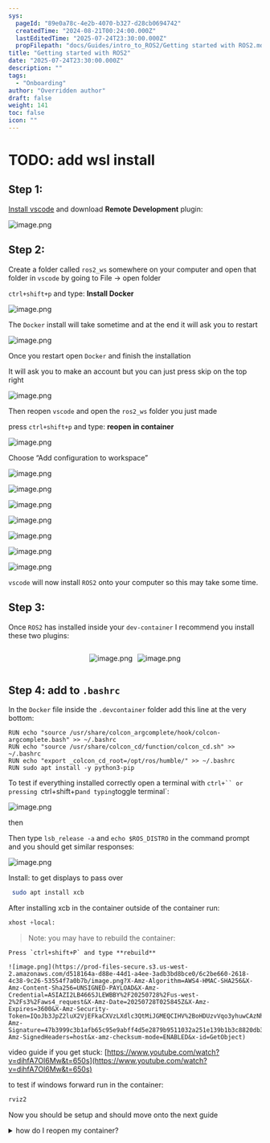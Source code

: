 ```yaml
---
sys:
  pageId: "89e0a78c-4e2b-4070-b327-d28cb0694742"
  createdTime: "2024-08-21T00:24:00.000Z"
  lastEditedTime: "2025-07-24T23:30:00.000Z"
  propFilepath: "docs/Guides/intro_to_ROS2/Getting started with ROS2.md"
title: "Getting started with ROS2"
date: "2025-07-24T23:30:00.000Z"
description: ""
tags:
  - "Onboarding"
author: "Overridden author"
draft: false
weight: 141
toc: false
icon: ""
---
```


# TODO: add wsl install

## Step 1:

[Install vscode](https://code.visualstudio.com/download) and download **Remote Development** plugin:

![image.png](https://prod-files-secure.s3.us-west-2.amazonaws.com/d518164a-d88e-44d1-a4ee-3adb3bd8bce0/efb52993-1881-4a40-b95e-6f020334f022/image.png?X-Amz-Algorithm=AWS4-HMAC-SHA256&X-Amz-Content-Sha256=UNSIGNED-PAYLOAD&X-Amz-Credential=ASIAZI2LB46626FF7WPC%2F20250728%2Fus-west-2%2Fs3%2Faws4_request&X-Amz-Date=20250728T025837Z&X-Amz-Expires=3600&X-Amz-Security-Token=IQoJb3JpZ2luX2VjEFkaCXVzLXdlc3QtMiJHMEUCIFWEy5z7PiF5H3EFkk7AoOIWmzHrnoWm6fJ7ExzxtJA4AiEAnSVMxBXTvnVkr%2FbeUlExqe8ZKpkWGI7t%2Bqasw8EoehsqiAQIgv%2F%2F%2F%2F%2F%2F%2F%2F%2F%2FARAAGgw2Mzc0MjMxODM4MDUiDAaT1kFw3rTE0FFmbSrcA4qHlKMOgtwaQOTYC1QFgBXFJcq8nz2yRtF3YPlzD%2FkOwlNENGSc%2BbyPpj%2Fayxnyo%2BaSDvHOvaSOgL3cvAJKSCgo%2BTZBrHF1Tgrw0refoqTbvs6ViTkVsmR42I1FWa4xarWdGZuoLHDkQjFRZUJ4njmyddIK31tcyAwa8YNrkLRtuP0%2B%2Fv4wnhi099O71aL8%2B%2Fq4PPz%2F94ZjFs%2B7NIQgqVyiaBjTyaTD18UiRBQKbGa0oAnYi439mti3%2F5BLZy27vH4xATsBHLObp9guSCZqmc7OAJaZGnisYmHsRQblLZJ46L%2FsBM%2FU01LHDOp2m45IlGWOE8cfK4HQbzv1Nk71HVTro4NUM4QpaxeDQoMkLnW3J%2Fk3yFW9uPymp%2Fmnflf1nm8KQqoRDpahftZKs6edAvDlZuVBn5Rp1aRsuRUiPDcnetrBi%2FSLkcU5PGu65hwuK2CS4651Kyst9%2BE2RGoTYLnh3SF2rNvFLnO5802VvuPqmZKPwXobAdu452UX086clKaNaEqRuwaikcfv8jjajLDEgmTU34spFHoj8TOZHhxKnGAIQoWnvDAAHOLFvCPySVMgpfoA3tZ9IbO6sjDQMpD1%2FSG7ug8gY8sf%2Fmyjpi87gjf9zEQY1IjP%2FAIzMPmSm8QGOqUB0xbkkhkfHLQ1k8wOJJlDIv5vutoqb%2BqppuGNuSBm5senVzEVM0qF0xYucM59%2FRL0IkiWOiLWjjhop9rcA9Q6HTHdJfujAwivy4TUTuoBUAK5ATTx%2BfGUVcXU24elmoR02kF6AQcv7U7Qx2MXnI7ilK2UgUUMCwSVZ%2F01W4t2ILj2RbmWtYoRPH0Olj6DQCroZJvjUoxoDZqSjoki%2FT8pOJ%2BFs7hO&X-Amz-Signature=50a9015aa0ceb928b6e304f17087b10a2e47933da5a0db3f023c43f2aef7cd72&X-Amz-SignedHeaders=host&x-amz-checksum-mode=ENABLED&x-id=GetObject)

## Step 2:

Create a folder called `ros2_ws` somewhere on your computer and open that folder in `vscode` by going to File → open folder 

`ctrl+shift+p` and type: **Install Docker**

![image.png](https://prod-files-secure.s3.us-west-2.amazonaws.com/d518164a-d88e-44d1-a4ee-3adb3bd8bce0/2269dc0e-1cd5-47ff-bceb-c04ad9b2eab0/image.png?X-Amz-Algorithm=AWS4-HMAC-SHA256&X-Amz-Content-Sha256=UNSIGNED-PAYLOAD&X-Amz-Credential=ASIAZI2LB46626FF7WPC%2F20250728%2Fus-west-2%2Fs3%2Faws4_request&X-Amz-Date=20250728T025837Z&X-Amz-Expires=3600&X-Amz-Security-Token=IQoJb3JpZ2luX2VjEFkaCXVzLXdlc3QtMiJHMEUCIFWEy5z7PiF5H3EFkk7AoOIWmzHrnoWm6fJ7ExzxtJA4AiEAnSVMxBXTvnVkr%2FbeUlExqe8ZKpkWGI7t%2Bqasw8EoehsqiAQIgv%2F%2F%2F%2F%2F%2F%2F%2F%2F%2FARAAGgw2Mzc0MjMxODM4MDUiDAaT1kFw3rTE0FFmbSrcA4qHlKMOgtwaQOTYC1QFgBXFJcq8nz2yRtF3YPlzD%2FkOwlNENGSc%2BbyPpj%2Fayxnyo%2BaSDvHOvaSOgL3cvAJKSCgo%2BTZBrHF1Tgrw0refoqTbvs6ViTkVsmR42I1FWa4xarWdGZuoLHDkQjFRZUJ4njmyddIK31tcyAwa8YNrkLRtuP0%2B%2Fv4wnhi099O71aL8%2B%2Fq4PPz%2F94ZjFs%2B7NIQgqVyiaBjTyaTD18UiRBQKbGa0oAnYi439mti3%2F5BLZy27vH4xATsBHLObp9guSCZqmc7OAJaZGnisYmHsRQblLZJ46L%2FsBM%2FU01LHDOp2m45IlGWOE8cfK4HQbzv1Nk71HVTro4NUM4QpaxeDQoMkLnW3J%2Fk3yFW9uPymp%2Fmnflf1nm8KQqoRDpahftZKs6edAvDlZuVBn5Rp1aRsuRUiPDcnetrBi%2FSLkcU5PGu65hwuK2CS4651Kyst9%2BE2RGoTYLnh3SF2rNvFLnO5802VvuPqmZKPwXobAdu452UX086clKaNaEqRuwaikcfv8jjajLDEgmTU34spFHoj8TOZHhxKnGAIQoWnvDAAHOLFvCPySVMgpfoA3tZ9IbO6sjDQMpD1%2FSG7ug8gY8sf%2Fmyjpi87gjf9zEQY1IjP%2FAIzMPmSm8QGOqUB0xbkkhkfHLQ1k8wOJJlDIv5vutoqb%2BqppuGNuSBm5senVzEVM0qF0xYucM59%2FRL0IkiWOiLWjjhop9rcA9Q6HTHdJfujAwivy4TUTuoBUAK5ATTx%2BfGUVcXU24elmoR02kF6AQcv7U7Qx2MXnI7ilK2UgUUMCwSVZ%2F01W4t2ILj2RbmWtYoRPH0Olj6DQCroZJvjUoxoDZqSjoki%2FT8pOJ%2BFs7hO&X-Amz-Signature=2f80c06b9bf3cca1b8f59ec5ece48feb323769c6b632bb978b977db18f433565&X-Amz-SignedHeaders=host&x-amz-checksum-mode=ENABLED&x-id=GetObject)

The `Docker` install will take sometime and at the end it will ask you to restart

![image.png](https://prod-files-secure.s3.us-west-2.amazonaws.com/d518164a-d88e-44d1-a4ee-3adb3bd8bce0/ed233f78-be33-4b1f-b89c-9c346c0e961e/image.png?X-Amz-Algorithm=AWS4-HMAC-SHA256&X-Amz-Content-Sha256=UNSIGNED-PAYLOAD&X-Amz-Credential=ASIAZI2LB46626FF7WPC%2F20250728%2Fus-west-2%2Fs3%2Faws4_request&X-Amz-Date=20250728T025837Z&X-Amz-Expires=3600&X-Amz-Security-Token=IQoJb3JpZ2luX2VjEFkaCXVzLXdlc3QtMiJHMEUCIFWEy5z7PiF5H3EFkk7AoOIWmzHrnoWm6fJ7ExzxtJA4AiEAnSVMxBXTvnVkr%2FbeUlExqe8ZKpkWGI7t%2Bqasw8EoehsqiAQIgv%2F%2F%2F%2F%2F%2F%2F%2F%2F%2FARAAGgw2Mzc0MjMxODM4MDUiDAaT1kFw3rTE0FFmbSrcA4qHlKMOgtwaQOTYC1QFgBXFJcq8nz2yRtF3YPlzD%2FkOwlNENGSc%2BbyPpj%2Fayxnyo%2BaSDvHOvaSOgL3cvAJKSCgo%2BTZBrHF1Tgrw0refoqTbvs6ViTkVsmR42I1FWa4xarWdGZuoLHDkQjFRZUJ4njmyddIK31tcyAwa8YNrkLRtuP0%2B%2Fv4wnhi099O71aL8%2B%2Fq4PPz%2F94ZjFs%2B7NIQgqVyiaBjTyaTD18UiRBQKbGa0oAnYi439mti3%2F5BLZy27vH4xATsBHLObp9guSCZqmc7OAJaZGnisYmHsRQblLZJ46L%2FsBM%2FU01LHDOp2m45IlGWOE8cfK4HQbzv1Nk71HVTro4NUM4QpaxeDQoMkLnW3J%2Fk3yFW9uPymp%2Fmnflf1nm8KQqoRDpahftZKs6edAvDlZuVBn5Rp1aRsuRUiPDcnetrBi%2FSLkcU5PGu65hwuK2CS4651Kyst9%2BE2RGoTYLnh3SF2rNvFLnO5802VvuPqmZKPwXobAdu452UX086clKaNaEqRuwaikcfv8jjajLDEgmTU34spFHoj8TOZHhxKnGAIQoWnvDAAHOLFvCPySVMgpfoA3tZ9IbO6sjDQMpD1%2FSG7ug8gY8sf%2Fmyjpi87gjf9zEQY1IjP%2FAIzMPmSm8QGOqUB0xbkkhkfHLQ1k8wOJJlDIv5vutoqb%2BqppuGNuSBm5senVzEVM0qF0xYucM59%2FRL0IkiWOiLWjjhop9rcA9Q6HTHdJfujAwivy4TUTuoBUAK5ATTx%2BfGUVcXU24elmoR02kF6AQcv7U7Qx2MXnI7ilK2UgUUMCwSVZ%2F01W4t2ILj2RbmWtYoRPH0Olj6DQCroZJvjUoxoDZqSjoki%2FT8pOJ%2BFs7hO&X-Amz-Signature=8a6a144577a4177f2747b175cf86dba703d448925d7b9e9414e5105fa9f8088a&X-Amz-SignedHeaders=host&x-amz-checksum-mode=ENABLED&x-id=GetObject)

Once you restart open `Docker` and finish the installation

It will ask you to make an account but you can just press skip on the top right

![image.png](https://prod-files-secure.s3.us-west-2.amazonaws.com/d518164a-d88e-44d1-a4ee-3adb3bd8bce0/21010ad9-1659-4fd9-9f59-9932a09b2a3d/image.png?X-Amz-Algorithm=AWS4-HMAC-SHA256&X-Amz-Content-Sha256=UNSIGNED-PAYLOAD&X-Amz-Credential=ASIAZI2LB46626FF7WPC%2F20250728%2Fus-west-2%2Fs3%2Faws4_request&X-Amz-Date=20250728T025837Z&X-Amz-Expires=3600&X-Amz-Security-Token=IQoJb3JpZ2luX2VjEFkaCXVzLXdlc3QtMiJHMEUCIFWEy5z7PiF5H3EFkk7AoOIWmzHrnoWm6fJ7ExzxtJA4AiEAnSVMxBXTvnVkr%2FbeUlExqe8ZKpkWGI7t%2Bqasw8EoehsqiAQIgv%2F%2F%2F%2F%2F%2F%2F%2F%2F%2FARAAGgw2Mzc0MjMxODM4MDUiDAaT1kFw3rTE0FFmbSrcA4qHlKMOgtwaQOTYC1QFgBXFJcq8nz2yRtF3YPlzD%2FkOwlNENGSc%2BbyPpj%2Fayxnyo%2BaSDvHOvaSOgL3cvAJKSCgo%2BTZBrHF1Tgrw0refoqTbvs6ViTkVsmR42I1FWa4xarWdGZuoLHDkQjFRZUJ4njmyddIK31tcyAwa8YNrkLRtuP0%2B%2Fv4wnhi099O71aL8%2B%2Fq4PPz%2F94ZjFs%2B7NIQgqVyiaBjTyaTD18UiRBQKbGa0oAnYi439mti3%2F5BLZy27vH4xATsBHLObp9guSCZqmc7OAJaZGnisYmHsRQblLZJ46L%2FsBM%2FU01LHDOp2m45IlGWOE8cfK4HQbzv1Nk71HVTro4NUM4QpaxeDQoMkLnW3J%2Fk3yFW9uPymp%2Fmnflf1nm8KQqoRDpahftZKs6edAvDlZuVBn5Rp1aRsuRUiPDcnetrBi%2FSLkcU5PGu65hwuK2CS4651Kyst9%2BE2RGoTYLnh3SF2rNvFLnO5802VvuPqmZKPwXobAdu452UX086clKaNaEqRuwaikcfv8jjajLDEgmTU34spFHoj8TOZHhxKnGAIQoWnvDAAHOLFvCPySVMgpfoA3tZ9IbO6sjDQMpD1%2FSG7ug8gY8sf%2Fmyjpi87gjf9zEQY1IjP%2FAIzMPmSm8QGOqUB0xbkkhkfHLQ1k8wOJJlDIv5vutoqb%2BqppuGNuSBm5senVzEVM0qF0xYucM59%2FRL0IkiWOiLWjjhop9rcA9Q6HTHdJfujAwivy4TUTuoBUAK5ATTx%2BfGUVcXU24elmoR02kF6AQcv7U7Qx2MXnI7ilK2UgUUMCwSVZ%2F01W4t2ILj2RbmWtYoRPH0Olj6DQCroZJvjUoxoDZqSjoki%2FT8pOJ%2BFs7hO&X-Amz-Signature=9251cb92e8b8dfa910583bb3f52de883b6de797722c179d1d8a9845029371a28&X-Amz-SignedHeaders=host&x-amz-checksum-mode=ENABLED&x-id=GetObject)

Then reopen `vscode` and open the `ros2_ws` folder you just made

press `ctrl+shift+p` and type: **reopen in container**

![image.png](https://prod-files-secure.s3.us-west-2.amazonaws.com/d518164a-d88e-44d1-a4ee-3adb3bd8bce0/4e93b8c2-41ad-488c-8095-c74205196118/image.png?X-Amz-Algorithm=AWS4-HMAC-SHA256&X-Amz-Content-Sha256=UNSIGNED-PAYLOAD&X-Amz-Credential=ASIAZI2LB46626FF7WPC%2F20250728%2Fus-west-2%2Fs3%2Faws4_request&X-Amz-Date=20250728T025837Z&X-Amz-Expires=3600&X-Amz-Security-Token=IQoJb3JpZ2luX2VjEFkaCXVzLXdlc3QtMiJHMEUCIFWEy5z7PiF5H3EFkk7AoOIWmzHrnoWm6fJ7ExzxtJA4AiEAnSVMxBXTvnVkr%2FbeUlExqe8ZKpkWGI7t%2Bqasw8EoehsqiAQIgv%2F%2F%2F%2F%2F%2F%2F%2F%2F%2FARAAGgw2Mzc0MjMxODM4MDUiDAaT1kFw3rTE0FFmbSrcA4qHlKMOgtwaQOTYC1QFgBXFJcq8nz2yRtF3YPlzD%2FkOwlNENGSc%2BbyPpj%2Fayxnyo%2BaSDvHOvaSOgL3cvAJKSCgo%2BTZBrHF1Tgrw0refoqTbvs6ViTkVsmR42I1FWa4xarWdGZuoLHDkQjFRZUJ4njmyddIK31tcyAwa8YNrkLRtuP0%2B%2Fv4wnhi099O71aL8%2B%2Fq4PPz%2F94ZjFs%2B7NIQgqVyiaBjTyaTD18UiRBQKbGa0oAnYi439mti3%2F5BLZy27vH4xATsBHLObp9guSCZqmc7OAJaZGnisYmHsRQblLZJ46L%2FsBM%2FU01LHDOp2m45IlGWOE8cfK4HQbzv1Nk71HVTro4NUM4QpaxeDQoMkLnW3J%2Fk3yFW9uPymp%2Fmnflf1nm8KQqoRDpahftZKs6edAvDlZuVBn5Rp1aRsuRUiPDcnetrBi%2FSLkcU5PGu65hwuK2CS4651Kyst9%2BE2RGoTYLnh3SF2rNvFLnO5802VvuPqmZKPwXobAdu452UX086clKaNaEqRuwaikcfv8jjajLDEgmTU34spFHoj8TOZHhxKnGAIQoWnvDAAHOLFvCPySVMgpfoA3tZ9IbO6sjDQMpD1%2FSG7ug8gY8sf%2Fmyjpi87gjf9zEQY1IjP%2FAIzMPmSm8QGOqUB0xbkkhkfHLQ1k8wOJJlDIv5vutoqb%2BqppuGNuSBm5senVzEVM0qF0xYucM59%2FRL0IkiWOiLWjjhop9rcA9Q6HTHdJfujAwivy4TUTuoBUAK5ATTx%2BfGUVcXU24elmoR02kF6AQcv7U7Qx2MXnI7ilK2UgUUMCwSVZ%2F01W4t2ILj2RbmWtYoRPH0Olj6DQCroZJvjUoxoDZqSjoki%2FT8pOJ%2BFs7hO&X-Amz-Signature=722d0650f32649bd8027916aa8e5736f001caa6830edaf01c9750854a42a5d15&X-Amz-SignedHeaders=host&x-amz-checksum-mode=ENABLED&x-id=GetObject)

Choose “Add configuration to workspace”

![image.png](https://prod-files-secure.s3.us-west-2.amazonaws.com/d518164a-d88e-44d1-a4ee-3adb3bd8bce0/9560b282-5060-4989-ba37-97e7b2c22476/image.png?X-Amz-Algorithm=AWS4-HMAC-SHA256&X-Amz-Content-Sha256=UNSIGNED-PAYLOAD&X-Amz-Credential=ASIAZI2LB46626FF7WPC%2F20250728%2Fus-west-2%2Fs3%2Faws4_request&X-Amz-Date=20250728T025837Z&X-Amz-Expires=3600&X-Amz-Security-Token=IQoJb3JpZ2luX2VjEFkaCXVzLXdlc3QtMiJHMEUCIFWEy5z7PiF5H3EFkk7AoOIWmzHrnoWm6fJ7ExzxtJA4AiEAnSVMxBXTvnVkr%2FbeUlExqe8ZKpkWGI7t%2Bqasw8EoehsqiAQIgv%2F%2F%2F%2F%2F%2F%2F%2F%2F%2FARAAGgw2Mzc0MjMxODM4MDUiDAaT1kFw3rTE0FFmbSrcA4qHlKMOgtwaQOTYC1QFgBXFJcq8nz2yRtF3YPlzD%2FkOwlNENGSc%2BbyPpj%2Fayxnyo%2BaSDvHOvaSOgL3cvAJKSCgo%2BTZBrHF1Tgrw0refoqTbvs6ViTkVsmR42I1FWa4xarWdGZuoLHDkQjFRZUJ4njmyddIK31tcyAwa8YNrkLRtuP0%2B%2Fv4wnhi099O71aL8%2B%2Fq4PPz%2F94ZjFs%2B7NIQgqVyiaBjTyaTD18UiRBQKbGa0oAnYi439mti3%2F5BLZy27vH4xATsBHLObp9guSCZqmc7OAJaZGnisYmHsRQblLZJ46L%2FsBM%2FU01LHDOp2m45IlGWOE8cfK4HQbzv1Nk71HVTro4NUM4QpaxeDQoMkLnW3J%2Fk3yFW9uPymp%2Fmnflf1nm8KQqoRDpahftZKs6edAvDlZuVBn5Rp1aRsuRUiPDcnetrBi%2FSLkcU5PGu65hwuK2CS4651Kyst9%2BE2RGoTYLnh3SF2rNvFLnO5802VvuPqmZKPwXobAdu452UX086clKaNaEqRuwaikcfv8jjajLDEgmTU34spFHoj8TOZHhxKnGAIQoWnvDAAHOLFvCPySVMgpfoA3tZ9IbO6sjDQMpD1%2FSG7ug8gY8sf%2Fmyjpi87gjf9zEQY1IjP%2FAIzMPmSm8QGOqUB0xbkkhkfHLQ1k8wOJJlDIv5vutoqb%2BqppuGNuSBm5senVzEVM0qF0xYucM59%2FRL0IkiWOiLWjjhop9rcA9Q6HTHdJfujAwivy4TUTuoBUAK5ATTx%2BfGUVcXU24elmoR02kF6AQcv7U7Qx2MXnI7ilK2UgUUMCwSVZ%2F01W4t2ILj2RbmWtYoRPH0Olj6DQCroZJvjUoxoDZqSjoki%2FT8pOJ%2BFs7hO&X-Amz-Signature=7da1413b6a15e05a1465fcac3969afc7710919bb57c043e0ce770c2864f12102&X-Amz-SignedHeaders=host&x-amz-checksum-mode=ENABLED&x-id=GetObject)

![image.png](https://prod-files-secure.s3.us-west-2.amazonaws.com/d518164a-d88e-44d1-a4ee-3adb3bd8bce0/2ee63f81-886b-48e8-a553-dc6e5eac99e4/image.png?X-Amz-Algorithm=AWS4-HMAC-SHA256&X-Amz-Content-Sha256=UNSIGNED-PAYLOAD&X-Amz-Credential=ASIAZI2LB46626FF7WPC%2F20250728%2Fus-west-2%2Fs3%2Faws4_request&X-Amz-Date=20250728T025837Z&X-Amz-Expires=3600&X-Amz-Security-Token=IQoJb3JpZ2luX2VjEFkaCXVzLXdlc3QtMiJHMEUCIFWEy5z7PiF5H3EFkk7AoOIWmzHrnoWm6fJ7ExzxtJA4AiEAnSVMxBXTvnVkr%2FbeUlExqe8ZKpkWGI7t%2Bqasw8EoehsqiAQIgv%2F%2F%2F%2F%2F%2F%2F%2F%2F%2FARAAGgw2Mzc0MjMxODM4MDUiDAaT1kFw3rTE0FFmbSrcA4qHlKMOgtwaQOTYC1QFgBXFJcq8nz2yRtF3YPlzD%2FkOwlNENGSc%2BbyPpj%2Fayxnyo%2BaSDvHOvaSOgL3cvAJKSCgo%2BTZBrHF1Tgrw0refoqTbvs6ViTkVsmR42I1FWa4xarWdGZuoLHDkQjFRZUJ4njmyddIK31tcyAwa8YNrkLRtuP0%2B%2Fv4wnhi099O71aL8%2B%2Fq4PPz%2F94ZjFs%2B7NIQgqVyiaBjTyaTD18UiRBQKbGa0oAnYi439mti3%2F5BLZy27vH4xATsBHLObp9guSCZqmc7OAJaZGnisYmHsRQblLZJ46L%2FsBM%2FU01LHDOp2m45IlGWOE8cfK4HQbzv1Nk71HVTro4NUM4QpaxeDQoMkLnW3J%2Fk3yFW9uPymp%2Fmnflf1nm8KQqoRDpahftZKs6edAvDlZuVBn5Rp1aRsuRUiPDcnetrBi%2FSLkcU5PGu65hwuK2CS4651Kyst9%2BE2RGoTYLnh3SF2rNvFLnO5802VvuPqmZKPwXobAdu452UX086clKaNaEqRuwaikcfv8jjajLDEgmTU34spFHoj8TOZHhxKnGAIQoWnvDAAHOLFvCPySVMgpfoA3tZ9IbO6sjDQMpD1%2FSG7ug8gY8sf%2Fmyjpi87gjf9zEQY1IjP%2FAIzMPmSm8QGOqUB0xbkkhkfHLQ1k8wOJJlDIv5vutoqb%2BqppuGNuSBm5senVzEVM0qF0xYucM59%2FRL0IkiWOiLWjjhop9rcA9Q6HTHdJfujAwivy4TUTuoBUAK5ATTx%2BfGUVcXU24elmoR02kF6AQcv7U7Qx2MXnI7ilK2UgUUMCwSVZ%2F01W4t2ILj2RbmWtYoRPH0Olj6DQCroZJvjUoxoDZqSjoki%2FT8pOJ%2BFs7hO&X-Amz-Signature=f011a3335220afd235e8f4481f99e43ee50edb80b9c621dfffed76acf5beac8b&X-Amz-SignedHeaders=host&x-amz-checksum-mode=ENABLED&x-id=GetObject)

![image.png](https://prod-files-secure.s3.us-west-2.amazonaws.com/d518164a-d88e-44d1-a4ee-3adb3bd8bce0/e0fd626c-c8b6-4b2c-95d1-fa4c26514504/image.png?X-Amz-Algorithm=AWS4-HMAC-SHA256&X-Amz-Content-Sha256=UNSIGNED-PAYLOAD&X-Amz-Credential=ASIAZI2LB46626FF7WPC%2F20250728%2Fus-west-2%2Fs3%2Faws4_request&X-Amz-Date=20250728T025837Z&X-Amz-Expires=3600&X-Amz-Security-Token=IQoJb3JpZ2luX2VjEFkaCXVzLXdlc3QtMiJHMEUCIFWEy5z7PiF5H3EFkk7AoOIWmzHrnoWm6fJ7ExzxtJA4AiEAnSVMxBXTvnVkr%2FbeUlExqe8ZKpkWGI7t%2Bqasw8EoehsqiAQIgv%2F%2F%2F%2F%2F%2F%2F%2F%2F%2FARAAGgw2Mzc0MjMxODM4MDUiDAaT1kFw3rTE0FFmbSrcA4qHlKMOgtwaQOTYC1QFgBXFJcq8nz2yRtF3YPlzD%2FkOwlNENGSc%2BbyPpj%2Fayxnyo%2BaSDvHOvaSOgL3cvAJKSCgo%2BTZBrHF1Tgrw0refoqTbvs6ViTkVsmR42I1FWa4xarWdGZuoLHDkQjFRZUJ4njmyddIK31tcyAwa8YNrkLRtuP0%2B%2Fv4wnhi099O71aL8%2B%2Fq4PPz%2F94ZjFs%2B7NIQgqVyiaBjTyaTD18UiRBQKbGa0oAnYi439mti3%2F5BLZy27vH4xATsBHLObp9guSCZqmc7OAJaZGnisYmHsRQblLZJ46L%2FsBM%2FU01LHDOp2m45IlGWOE8cfK4HQbzv1Nk71HVTro4NUM4QpaxeDQoMkLnW3J%2Fk3yFW9uPymp%2Fmnflf1nm8KQqoRDpahftZKs6edAvDlZuVBn5Rp1aRsuRUiPDcnetrBi%2FSLkcU5PGu65hwuK2CS4651Kyst9%2BE2RGoTYLnh3SF2rNvFLnO5802VvuPqmZKPwXobAdu452UX086clKaNaEqRuwaikcfv8jjajLDEgmTU34spFHoj8TOZHhxKnGAIQoWnvDAAHOLFvCPySVMgpfoA3tZ9IbO6sjDQMpD1%2FSG7ug8gY8sf%2Fmyjpi87gjf9zEQY1IjP%2FAIzMPmSm8QGOqUB0xbkkhkfHLQ1k8wOJJlDIv5vutoqb%2BqppuGNuSBm5senVzEVM0qF0xYucM59%2FRL0IkiWOiLWjjhop9rcA9Q6HTHdJfujAwivy4TUTuoBUAK5ATTx%2BfGUVcXU24elmoR02kF6AQcv7U7Qx2MXnI7ilK2UgUUMCwSVZ%2F01W4t2ILj2RbmWtYoRPH0Olj6DQCroZJvjUoxoDZqSjoki%2FT8pOJ%2BFs7hO&X-Amz-Signature=380d9f1b6e4ac9ac9ecb1ec820e40d32b91fca2ba40bdfb967ccc70f45f37d53&X-Amz-SignedHeaders=host&x-amz-checksum-mode=ENABLED&x-id=GetObject)

![image.png](https://prod-files-secure.s3.us-west-2.amazonaws.com/d518164a-d88e-44d1-a4ee-3adb3bd8bce0/a2e13f50-d2ab-4719-a4c2-7ced634bfc9d/image.png?X-Amz-Algorithm=AWS4-HMAC-SHA256&X-Amz-Content-Sha256=UNSIGNED-PAYLOAD&X-Amz-Credential=ASIAZI2LB46626FF7WPC%2F20250728%2Fus-west-2%2Fs3%2Faws4_request&X-Amz-Date=20250728T025837Z&X-Amz-Expires=3600&X-Amz-Security-Token=IQoJb3JpZ2luX2VjEFkaCXVzLXdlc3QtMiJHMEUCIFWEy5z7PiF5H3EFkk7AoOIWmzHrnoWm6fJ7ExzxtJA4AiEAnSVMxBXTvnVkr%2FbeUlExqe8ZKpkWGI7t%2Bqasw8EoehsqiAQIgv%2F%2F%2F%2F%2F%2F%2F%2F%2F%2FARAAGgw2Mzc0MjMxODM4MDUiDAaT1kFw3rTE0FFmbSrcA4qHlKMOgtwaQOTYC1QFgBXFJcq8nz2yRtF3YPlzD%2FkOwlNENGSc%2BbyPpj%2Fayxnyo%2BaSDvHOvaSOgL3cvAJKSCgo%2BTZBrHF1Tgrw0refoqTbvs6ViTkVsmR42I1FWa4xarWdGZuoLHDkQjFRZUJ4njmyddIK31tcyAwa8YNrkLRtuP0%2B%2Fv4wnhi099O71aL8%2B%2Fq4PPz%2F94ZjFs%2B7NIQgqVyiaBjTyaTD18UiRBQKbGa0oAnYi439mti3%2F5BLZy27vH4xATsBHLObp9guSCZqmc7OAJaZGnisYmHsRQblLZJ46L%2FsBM%2FU01LHDOp2m45IlGWOE8cfK4HQbzv1Nk71HVTro4NUM4QpaxeDQoMkLnW3J%2Fk3yFW9uPymp%2Fmnflf1nm8KQqoRDpahftZKs6edAvDlZuVBn5Rp1aRsuRUiPDcnetrBi%2FSLkcU5PGu65hwuK2CS4651Kyst9%2BE2RGoTYLnh3SF2rNvFLnO5802VvuPqmZKPwXobAdu452UX086clKaNaEqRuwaikcfv8jjajLDEgmTU34spFHoj8TOZHhxKnGAIQoWnvDAAHOLFvCPySVMgpfoA3tZ9IbO6sjDQMpD1%2FSG7ug8gY8sf%2Fmyjpi87gjf9zEQY1IjP%2FAIzMPmSm8QGOqUB0xbkkhkfHLQ1k8wOJJlDIv5vutoqb%2BqppuGNuSBm5senVzEVM0qF0xYucM59%2FRL0IkiWOiLWjjhop9rcA9Q6HTHdJfujAwivy4TUTuoBUAK5ATTx%2BfGUVcXU24elmoR02kF6AQcv7U7Qx2MXnI7ilK2UgUUMCwSVZ%2F01W4t2ILj2RbmWtYoRPH0Olj6DQCroZJvjUoxoDZqSjoki%2FT8pOJ%2BFs7hO&X-Amz-Signature=7a196a1b12b0c39d4a3720b9450925b2fedefae0006405d04cbcc490b2ed1e27&X-Amz-SignedHeaders=host&x-amz-checksum-mode=ENABLED&x-id=GetObject)

![image.png](https://prod-files-secure.s3.us-west-2.amazonaws.com/d518164a-d88e-44d1-a4ee-3adb3bd8bce0/6cc478ad-aaba-4bf7-9fcc-403277ab896c/image.png?X-Amz-Algorithm=AWS4-HMAC-SHA256&X-Amz-Content-Sha256=UNSIGNED-PAYLOAD&X-Amz-Credential=ASIAZI2LB46626FF7WPC%2F20250728%2Fus-west-2%2Fs3%2Faws4_request&X-Amz-Date=20250728T025837Z&X-Amz-Expires=3600&X-Amz-Security-Token=IQoJb3JpZ2luX2VjEFkaCXVzLXdlc3QtMiJHMEUCIFWEy5z7PiF5H3EFkk7AoOIWmzHrnoWm6fJ7ExzxtJA4AiEAnSVMxBXTvnVkr%2FbeUlExqe8ZKpkWGI7t%2Bqasw8EoehsqiAQIgv%2F%2F%2F%2F%2F%2F%2F%2F%2F%2FARAAGgw2Mzc0MjMxODM4MDUiDAaT1kFw3rTE0FFmbSrcA4qHlKMOgtwaQOTYC1QFgBXFJcq8nz2yRtF3YPlzD%2FkOwlNENGSc%2BbyPpj%2Fayxnyo%2BaSDvHOvaSOgL3cvAJKSCgo%2BTZBrHF1Tgrw0refoqTbvs6ViTkVsmR42I1FWa4xarWdGZuoLHDkQjFRZUJ4njmyddIK31tcyAwa8YNrkLRtuP0%2B%2Fv4wnhi099O71aL8%2B%2Fq4PPz%2F94ZjFs%2B7NIQgqVyiaBjTyaTD18UiRBQKbGa0oAnYi439mti3%2F5BLZy27vH4xATsBHLObp9guSCZqmc7OAJaZGnisYmHsRQblLZJ46L%2FsBM%2FU01LHDOp2m45IlGWOE8cfK4HQbzv1Nk71HVTro4NUM4QpaxeDQoMkLnW3J%2Fk3yFW9uPymp%2Fmnflf1nm8KQqoRDpahftZKs6edAvDlZuVBn5Rp1aRsuRUiPDcnetrBi%2FSLkcU5PGu65hwuK2CS4651Kyst9%2BE2RGoTYLnh3SF2rNvFLnO5802VvuPqmZKPwXobAdu452UX086clKaNaEqRuwaikcfv8jjajLDEgmTU34spFHoj8TOZHhxKnGAIQoWnvDAAHOLFvCPySVMgpfoA3tZ9IbO6sjDQMpD1%2FSG7ug8gY8sf%2Fmyjpi87gjf9zEQY1IjP%2FAIzMPmSm8QGOqUB0xbkkhkfHLQ1k8wOJJlDIv5vutoqb%2BqppuGNuSBm5senVzEVM0qF0xYucM59%2FRL0IkiWOiLWjjhop9rcA9Q6HTHdJfujAwivy4TUTuoBUAK5ATTx%2BfGUVcXU24elmoR02kF6AQcv7U7Qx2MXnI7ilK2UgUUMCwSVZ%2F01W4t2ILj2RbmWtYoRPH0Olj6DQCroZJvjUoxoDZqSjoki%2FT8pOJ%2BFs7hO&X-Amz-Signature=20c546d30f35a23266a459030c22040482a5c9f38974038df30d73c8c2eeaa91&X-Amz-SignedHeaders=host&x-amz-checksum-mode=ENABLED&x-id=GetObject)

![image.png](https://prod-files-secure.s3.us-west-2.amazonaws.com/d518164a-d88e-44d1-a4ee-3adb3bd8bce0/53255b28-f75e-430f-b9e3-c0ac8577e42b/image.png?X-Amz-Algorithm=AWS4-HMAC-SHA256&X-Amz-Content-Sha256=UNSIGNED-PAYLOAD&X-Amz-Credential=ASIAZI2LB46626FF7WPC%2F20250728%2Fus-west-2%2Fs3%2Faws4_request&X-Amz-Date=20250728T025837Z&X-Amz-Expires=3600&X-Amz-Security-Token=IQoJb3JpZ2luX2VjEFkaCXVzLXdlc3QtMiJHMEUCIFWEy5z7PiF5H3EFkk7AoOIWmzHrnoWm6fJ7ExzxtJA4AiEAnSVMxBXTvnVkr%2FbeUlExqe8ZKpkWGI7t%2Bqasw8EoehsqiAQIgv%2F%2F%2F%2F%2F%2F%2F%2F%2F%2FARAAGgw2Mzc0MjMxODM4MDUiDAaT1kFw3rTE0FFmbSrcA4qHlKMOgtwaQOTYC1QFgBXFJcq8nz2yRtF3YPlzD%2FkOwlNENGSc%2BbyPpj%2Fayxnyo%2BaSDvHOvaSOgL3cvAJKSCgo%2BTZBrHF1Tgrw0refoqTbvs6ViTkVsmR42I1FWa4xarWdGZuoLHDkQjFRZUJ4njmyddIK31tcyAwa8YNrkLRtuP0%2B%2Fv4wnhi099O71aL8%2B%2Fq4PPz%2F94ZjFs%2B7NIQgqVyiaBjTyaTD18UiRBQKbGa0oAnYi439mti3%2F5BLZy27vH4xATsBHLObp9guSCZqmc7OAJaZGnisYmHsRQblLZJ46L%2FsBM%2FU01LHDOp2m45IlGWOE8cfK4HQbzv1Nk71HVTro4NUM4QpaxeDQoMkLnW3J%2Fk3yFW9uPymp%2Fmnflf1nm8KQqoRDpahftZKs6edAvDlZuVBn5Rp1aRsuRUiPDcnetrBi%2FSLkcU5PGu65hwuK2CS4651Kyst9%2BE2RGoTYLnh3SF2rNvFLnO5802VvuPqmZKPwXobAdu452UX086clKaNaEqRuwaikcfv8jjajLDEgmTU34spFHoj8TOZHhxKnGAIQoWnvDAAHOLFvCPySVMgpfoA3tZ9IbO6sjDQMpD1%2FSG7ug8gY8sf%2Fmyjpi87gjf9zEQY1IjP%2FAIzMPmSm8QGOqUB0xbkkhkfHLQ1k8wOJJlDIv5vutoqb%2BqppuGNuSBm5senVzEVM0qF0xYucM59%2FRL0IkiWOiLWjjhop9rcA9Q6HTHdJfujAwivy4TUTuoBUAK5ATTx%2BfGUVcXU24elmoR02kF6AQcv7U7Qx2MXnI7ilK2UgUUMCwSVZ%2F01W4t2ILj2RbmWtYoRPH0Olj6DQCroZJvjUoxoDZqSjoki%2FT8pOJ%2BFs7hO&X-Amz-Signature=8af55f0d704d5e713452c68c5ed64619e4e922490f96b8a2c7df281986ff650b&X-Amz-SignedHeaders=host&x-amz-checksum-mode=ENABLED&x-id=GetObject)

![image.png](https://prod-files-secure.s3.us-west-2.amazonaws.com/d518164a-d88e-44d1-a4ee-3adb3bd8bce0/7c562767-5af9-4ffb-97d1-327bcdf4ee00/image.png?X-Amz-Algorithm=AWS4-HMAC-SHA256&X-Amz-Content-Sha256=UNSIGNED-PAYLOAD&X-Amz-Credential=ASIAZI2LB46626FF7WPC%2F20250728%2Fus-west-2%2Fs3%2Faws4_request&X-Amz-Date=20250728T025837Z&X-Amz-Expires=3600&X-Amz-Security-Token=IQoJb3JpZ2luX2VjEFkaCXVzLXdlc3QtMiJHMEUCIFWEy5z7PiF5H3EFkk7AoOIWmzHrnoWm6fJ7ExzxtJA4AiEAnSVMxBXTvnVkr%2FbeUlExqe8ZKpkWGI7t%2Bqasw8EoehsqiAQIgv%2F%2F%2F%2F%2F%2F%2F%2F%2F%2FARAAGgw2Mzc0MjMxODM4MDUiDAaT1kFw3rTE0FFmbSrcA4qHlKMOgtwaQOTYC1QFgBXFJcq8nz2yRtF3YPlzD%2FkOwlNENGSc%2BbyPpj%2Fayxnyo%2BaSDvHOvaSOgL3cvAJKSCgo%2BTZBrHF1Tgrw0refoqTbvs6ViTkVsmR42I1FWa4xarWdGZuoLHDkQjFRZUJ4njmyddIK31tcyAwa8YNrkLRtuP0%2B%2Fv4wnhi099O71aL8%2B%2Fq4PPz%2F94ZjFs%2B7NIQgqVyiaBjTyaTD18UiRBQKbGa0oAnYi439mti3%2F5BLZy27vH4xATsBHLObp9guSCZqmc7OAJaZGnisYmHsRQblLZJ46L%2FsBM%2FU01LHDOp2m45IlGWOE8cfK4HQbzv1Nk71HVTro4NUM4QpaxeDQoMkLnW3J%2Fk3yFW9uPymp%2Fmnflf1nm8KQqoRDpahftZKs6edAvDlZuVBn5Rp1aRsuRUiPDcnetrBi%2FSLkcU5PGu65hwuK2CS4651Kyst9%2BE2RGoTYLnh3SF2rNvFLnO5802VvuPqmZKPwXobAdu452UX086clKaNaEqRuwaikcfv8jjajLDEgmTU34spFHoj8TOZHhxKnGAIQoWnvDAAHOLFvCPySVMgpfoA3tZ9IbO6sjDQMpD1%2FSG7ug8gY8sf%2Fmyjpi87gjf9zEQY1IjP%2FAIzMPmSm8QGOqUB0xbkkhkfHLQ1k8wOJJlDIv5vutoqb%2BqppuGNuSBm5senVzEVM0qF0xYucM59%2FRL0IkiWOiLWjjhop9rcA9Q6HTHdJfujAwivy4TUTuoBUAK5ATTx%2BfGUVcXU24elmoR02kF6AQcv7U7Qx2MXnI7ilK2UgUUMCwSVZ%2F01W4t2ILj2RbmWtYoRPH0Olj6DQCroZJvjUoxoDZqSjoki%2FT8pOJ%2BFs7hO&X-Amz-Signature=1c27a00f03fcf4f5f78629f16fe67bc44bbe709cf6eaa5c4ba870df99292d162&X-Amz-SignedHeaders=host&x-amz-checksum-mode=ENABLED&x-id=GetObject)

`vscode` will now install `ROS2` onto your computer so this may take some time.

## Step 3:

Once `ROS2` has installed inside your `dev-container` I recommend you install these two plugins:

<div style="display: flex;flex-direction: row; column-gap:10px; max-width: 630px;justify-content: center;">
<div>

![image.png](https://prod-files-secure.s3.us-west-2.amazonaws.com/d518164a-d88e-44d1-a4ee-3adb3bd8bce0/3fc3d550-5a54-4ba1-ba6b-faa01cdb7369/image.png?X-Amz-Algorithm=AWS4-HMAC-SHA256&X-Amz-Content-Sha256=UNSIGNED-PAYLOAD&X-Amz-Credential=ASIAZI2LB466Q7CPSSPU%2F20250728%2Fus-west-2%2Fs3%2Faws4_request&X-Amz-Date=20250728T025844Z&X-Amz-Expires=3600&X-Amz-Security-Token=IQoJb3JpZ2luX2VjEFkaCXVzLXdlc3QtMiJHMEUCIQChLhO1mClUa%2BmJH%2B9jTV%2FEcORb1Vl9OEdZ49OTpN21MAIgD4rQa4INwu771EpPQulfdzHqkEAsqKeNgkEy9l%2BuqcsqiAQIgv%2F%2F%2F%2F%2F%2F%2F%2F%2F%2FARAAGgw2Mzc0MjMxODM4MDUiDC42qiWQMSmuvOk4PyrcA3wSVRFXZM5FHutBD74MkQ4wM7exeq%2BKziOmxko9yQhgkDQm2mbsP0TNIZdOwsRIFPawX7u%2FW%2FRieNb2Dyn%2BhN8YEu9eqWusZlzQfEQm5%2FV9sFBMiQpw8DxwroakWcMrPWBFf5qVy8sx3kieK2CG1bXRZOxOE6VVC3WU0UVzVHui8IbjHzszSC8CaY%2Fi6nDRooFDRELsgfexERnSYL2c8hMDE1WIp7LTXJPB3OnFim1%2FzKVegVd1Qvpy%2B1S1N5FDHGm7E4se9NAp49rJYnGjL1tdic04FQ2D%2BvsIXAUH4CB5BZTyYW4EnHfVyIjABJDRT1%2F9cy79aBuUFRiXHnwvLSdjAVdURV4Qp2L%2FPmbc27ek0nNe1JFx7dcIXQ7TQiUjSS8m0DvUzx%2F6nwb2gw5ORh66eKKwZrWbjLLn5H6Lu3hA7RyjLNTfdFPjBmmTJPZ2keAuvG4Dmx%2B%2FWn1i2Y87CS%2B%2BfFtK6BvgYt822H7f6WAfsacp76vusluOCRKVsiUoV9jKPiLuxWLhXLmFjNlLlqFb6XZfanrh3D4WTG0fYCJFcnoGcS7Nb5%2F9ktC6F9LV6LNLk6z2PWtbK8uev1%2FQWY6o4ET3OiNTVnd%2FvleL%2B4W257ZM%2Fh0RPr84lRjTMLKTm8QGOqUB4eQgChsbvKPxl4tEED5%2B8jnFFwKZboQvrezWv1Sm0h5bgL3JdyWP0Tk%2BP8kIHEzVDrS9DyGiqnNgyp0axdjhVc6OO3MRq9g7lakBY6xf6odoh8Dj13khb28RDrXAeVL%2BWmbuopGaidFNPs9RPDN3lvwpqTy6CZeJho4mtOB%2BwA9RyxiE2nEaHzOMGv1Z0Sj%2B69tOsw80e0XqPWD9K2Trtr045%2F%2Fz&X-Amz-Signature=bf46146d716f39c669e8f817bc76e92a8dca44e6799274528428473562a4de5c&X-Amz-SignedHeaders=host&x-amz-checksum-mode=ENABLED&x-id=GetObject)

</div>
<div>

![image.png](https://prod-files-secure.s3.us-west-2.amazonaws.com/d518164a-d88e-44d1-a4ee-3adb3bd8bce0/d994cc66-13c2-4093-a5a3-f84cf4601a82/image.png?X-Amz-Algorithm=AWS4-HMAC-SHA256&X-Amz-Content-Sha256=UNSIGNED-PAYLOAD&X-Amz-Credential=ASIAZI2LB4665XS4X27G%2F20250728%2Fus-west-2%2Fs3%2Faws4_request&X-Amz-Date=20250728T025844Z&X-Amz-Expires=3600&X-Amz-Security-Token=IQoJb3JpZ2luX2VjEFkaCXVzLXdlc3QtMiJHMEUCIQDo3IPiEpg4%2Fokh3C1mF4sKyMEkOnqIoCTptoEp2YEDFwIgAb%2BbFXb5fND%2B3wMf4NFwZdA0tw80%2BKltH5xyEioVcnwqiAQIgv%2F%2F%2F%2F%2F%2F%2F%2F%2F%2FARAAGgw2Mzc0MjMxODM4MDUiDNc4ex7ilU50wMhy8SrcAxPWo110PBj%2BPNPMAQ62Z2f332FdLgYv3sL0BiJ462SEI6xRHaXC%2B7lo9O8k3hY8qnH3WgmLqE6nRW0I0zTkFMGNq0qAS%2BR9NbyUQO%2BUcowjoD0fenlSVz1xUnoJ8wUjnS%2FeZh2jrXpQf4537sORF3WoQNVOFNM9PDSwqDgBlWfjqwxm%2FDumYsTPvOiDlyj4HGG2spFlmXWGmCQmpPJ3Qnk7RVPoZG4iHAyD1wzALWOZX22mjAcRXKdAqUKqBnkNvKR8Cg5%2FVBB8fcSpJe1lLU0OpfQ5%2Bu6gFjOWkh%2B3L1oWjJjhHlZSfl8rBqX8%2FJqfuNYo4LhExR2feR3cZzpQjEawNkhmBfjDbQXJPW2wVrhFEM1cIF5VWV6NEq2dSIZOBqziF%2FTZQW8hazPfWWxbgO8tG18wN%2Ftg6AUc1BCECJmrgSkQyoMBt0sAmxk0hnDijeTYW76AUDUlSmjFgUuTI08hi3vFIEdXR0FGWL%2BVnZYvjEckOP8vCJNg49kjlDxxLtVCKtGfnL6S3ogswG1kEZl9GJM6GVsv4gUYgvMoZLb5up9%2BmD%2B3%2FryQDSXlCC8ZbKafERsCsjH1yM44MsBhmiWQl9rhU5L9%2BjpRCfuiTR071e3MQPYbMA6h1nFyMIyTm8QGOqUBlIwkX8qp6QbrXVlTQnvFDb%2FshzRMyM0qzQhjgtoS4HVgIP7018MFI7TLrG5ZevDp%2BuirvzOp7h6dalPEh87ZgkHfjwCiUl1VWRLHt1HcBKIftt43O2A7sgDRMWFA00gV0q3DyuJJu%2BuT3eRq5HPxvMrLf6ABUUgn4ZLPXUul90KWOpxSF6a75yGfXZJ3a2rhA3W24JDpRahlirDTKVSoa9GInLst&X-Amz-Signature=86636ed6df95ecfb12c3ad6af667718aa974c7b37b04a106dab771641b772094&X-Amz-SignedHeaders=host&x-amz-checksum-mode=ENABLED&x-id=GetObject)

</div>
</div>

## Step 4: add to `.bashrc`

In the `Docker` file inside the `.devcontainer` folder add this line at the very bottom: 

```docker
RUN echo "source /usr/share/colcon_argcomplete/hook/colcon-argcomplete.bash" >> ~/.bashrc
RUN echo "source /usr/share/colcon_cd/function/colcon_cd.sh" >> ~/.bashrc
RUN echo "export _colcon_cd_root=/opt/ros/humble/" >> ~/.bashrc
RUN sudo apt install -y python3-pip 
```

To test if everything installed correctly open a terminal with `ctrl+`` or pressing `ctrl+shift+p` and typing `toggle terminal`:

![image.png](https://prod-files-secure.s3.us-west-2.amazonaws.com/d518164a-d88e-44d1-a4ee-3adb3bd8bce0/6a4943d8-b04e-4c02-9a58-775f3384d1a5/image.png?X-Amz-Algorithm=AWS4-HMAC-SHA256&X-Amz-Content-Sha256=UNSIGNED-PAYLOAD&X-Amz-Credential=ASIAZI2LB46626FF7WPC%2F20250728%2Fus-west-2%2Fs3%2Faws4_request&X-Amz-Date=20250728T025837Z&X-Amz-Expires=3600&X-Amz-Security-Token=IQoJb3JpZ2luX2VjEFkaCXVzLXdlc3QtMiJHMEUCIFWEy5z7PiF5H3EFkk7AoOIWmzHrnoWm6fJ7ExzxtJA4AiEAnSVMxBXTvnVkr%2FbeUlExqe8ZKpkWGI7t%2Bqasw8EoehsqiAQIgv%2F%2F%2F%2F%2F%2F%2F%2F%2F%2FARAAGgw2Mzc0MjMxODM4MDUiDAaT1kFw3rTE0FFmbSrcA4qHlKMOgtwaQOTYC1QFgBXFJcq8nz2yRtF3YPlzD%2FkOwlNENGSc%2BbyPpj%2Fayxnyo%2BaSDvHOvaSOgL3cvAJKSCgo%2BTZBrHF1Tgrw0refoqTbvs6ViTkVsmR42I1FWa4xarWdGZuoLHDkQjFRZUJ4njmyddIK31tcyAwa8YNrkLRtuP0%2B%2Fv4wnhi099O71aL8%2B%2Fq4PPz%2F94ZjFs%2B7NIQgqVyiaBjTyaTD18UiRBQKbGa0oAnYi439mti3%2F5BLZy27vH4xATsBHLObp9guSCZqmc7OAJaZGnisYmHsRQblLZJ46L%2FsBM%2FU01LHDOp2m45IlGWOE8cfK4HQbzv1Nk71HVTro4NUM4QpaxeDQoMkLnW3J%2Fk3yFW9uPymp%2Fmnflf1nm8KQqoRDpahftZKs6edAvDlZuVBn5Rp1aRsuRUiPDcnetrBi%2FSLkcU5PGu65hwuK2CS4651Kyst9%2BE2RGoTYLnh3SF2rNvFLnO5802VvuPqmZKPwXobAdu452UX086clKaNaEqRuwaikcfv8jjajLDEgmTU34spFHoj8TOZHhxKnGAIQoWnvDAAHOLFvCPySVMgpfoA3tZ9IbO6sjDQMpD1%2FSG7ug8gY8sf%2Fmyjpi87gjf9zEQY1IjP%2FAIzMPmSm8QGOqUB0xbkkhkfHLQ1k8wOJJlDIv5vutoqb%2BqppuGNuSBm5senVzEVM0qF0xYucM59%2FRL0IkiWOiLWjjhop9rcA9Q6HTHdJfujAwivy4TUTuoBUAK5ATTx%2BfGUVcXU24elmoR02kF6AQcv7U7Qx2MXnI7ilK2UgUUMCwSVZ%2F01W4t2ILj2RbmWtYoRPH0Olj6DQCroZJvjUoxoDZqSjoki%2FT8pOJ%2BFs7hO&X-Amz-Signature=4ba6abe82a8c4868ce523cdc3350694775ce281f27224b916a774965bd18373f&X-Amz-SignedHeaders=host&x-amz-checksum-mode=ENABLED&x-id=GetObject)

then 

Then type `lsb_release -a` and `echo $ROS_DISTRO` in the command prompt and you should get similar responses:

![image.png](https://prod-files-secure.s3.us-west-2.amazonaws.com/d518164a-d88e-44d1-a4ee-3adb3bd8bce0/3e635dec-a805-4e85-8b9e-d000e5b71a4e/image.png?X-Amz-Algorithm=AWS4-HMAC-SHA256&X-Amz-Content-Sha256=UNSIGNED-PAYLOAD&X-Amz-Credential=ASIAZI2LB46626FF7WPC%2F20250728%2Fus-west-2%2Fs3%2Faws4_request&X-Amz-Date=20250728T025837Z&X-Amz-Expires=3600&X-Amz-Security-Token=IQoJb3JpZ2luX2VjEFkaCXVzLXdlc3QtMiJHMEUCIFWEy5z7PiF5H3EFkk7AoOIWmzHrnoWm6fJ7ExzxtJA4AiEAnSVMxBXTvnVkr%2FbeUlExqe8ZKpkWGI7t%2Bqasw8EoehsqiAQIgv%2F%2F%2F%2F%2F%2F%2F%2F%2F%2FARAAGgw2Mzc0MjMxODM4MDUiDAaT1kFw3rTE0FFmbSrcA4qHlKMOgtwaQOTYC1QFgBXFJcq8nz2yRtF3YPlzD%2FkOwlNENGSc%2BbyPpj%2Fayxnyo%2BaSDvHOvaSOgL3cvAJKSCgo%2BTZBrHF1Tgrw0refoqTbvs6ViTkVsmR42I1FWa4xarWdGZuoLHDkQjFRZUJ4njmyddIK31tcyAwa8YNrkLRtuP0%2B%2Fv4wnhi099O71aL8%2B%2Fq4PPz%2F94ZjFs%2B7NIQgqVyiaBjTyaTD18UiRBQKbGa0oAnYi439mti3%2F5BLZy27vH4xATsBHLObp9guSCZqmc7OAJaZGnisYmHsRQblLZJ46L%2FsBM%2FU01LHDOp2m45IlGWOE8cfK4HQbzv1Nk71HVTro4NUM4QpaxeDQoMkLnW3J%2Fk3yFW9uPymp%2Fmnflf1nm8KQqoRDpahftZKs6edAvDlZuVBn5Rp1aRsuRUiPDcnetrBi%2FSLkcU5PGu65hwuK2CS4651Kyst9%2BE2RGoTYLnh3SF2rNvFLnO5802VvuPqmZKPwXobAdu452UX086clKaNaEqRuwaikcfv8jjajLDEgmTU34spFHoj8TOZHhxKnGAIQoWnvDAAHOLFvCPySVMgpfoA3tZ9IbO6sjDQMpD1%2FSG7ug8gY8sf%2Fmyjpi87gjf9zEQY1IjP%2FAIzMPmSm8QGOqUB0xbkkhkfHLQ1k8wOJJlDIv5vutoqb%2BqppuGNuSBm5senVzEVM0qF0xYucM59%2FRL0IkiWOiLWjjhop9rcA9Q6HTHdJfujAwivy4TUTuoBUAK5ATTx%2BfGUVcXU24elmoR02kF6AQcv7U7Qx2MXnI7ilK2UgUUMCwSVZ%2F01W4t2ILj2RbmWtYoRPH0Olj6DQCroZJvjUoxoDZqSjoki%2FT8pOJ%2BFs7hO&X-Amz-Signature=4b58323c7a8a2f17ece99a936a3b4670639918eca2c0366378c946a9157aa561&X-Amz-SignedHeaders=host&x-amz-checksum-mode=ENABLED&x-id=GetObject)

Install:  to get displays to pass over

```bash
 sudo apt install xcb
```

After installing xcb in the container outside of the container run:

```python
xhost +local:
```

> Note: you may have to rebuild the container:

	Press `ctrl+shift+P` and type **rebuild**

	![image.png](https://prod-files-secure.s3.us-west-2.amazonaws.com/d518164a-d88e-44d1-a4ee-3adb3bd8bce0/6c2be660-2618-4c38-9c26-53554f7a0b7b/image.png?X-Amz-Algorithm=AWS4-HMAC-SHA256&X-Amz-Content-Sha256=UNSIGNED-PAYLOAD&X-Amz-Credential=ASIAZI2LB466SJLEWBBY%2F20250728%2Fus-west-2%2Fs3%2Faws4_request&X-Amz-Date=20250728T025845Z&X-Amz-Expires=3600&X-Amz-Security-Token=IQoJb3JpZ2luX2VjEFkaCXVzLXdlc3QtMiJGMEQCIHV%2BoHDUzvVqo3yhuwCAzNhb4YLnab5sKPT7SJBClrNqAiBO%2FMbLHwpI5nNjsbAaFShpggzigsJp%2B4rkOR4wn9K9eSqIBAiC%2F%2F%2F%2F%2F%2F%2F%2F%2F%2F8BEAAaDDYzNzQyMzE4MzgwNSIMReL9WEeDVdiFbpRFKtwDROTsFBQcEiHMLcsmLp6NZTHDgEdUdINGvSqs8PgZzv%2F5F66Yn43UHwNEIa0%2FSw4qvkvft6CTbtv1tV4zLQE1K1GBr8ZiGiDBA5FbUteGsgzaMY%2BjuWYWwad1gtmsZSi7RnrEToZTtOfzrs119Ua24jqVKy4FC5wsPcICwqlbgJU2HwH8DIEF8tN9SAjlqwUpcGXhZOiWbYbmYJNnXUNdKswOU6OhvRHtFuoPEfC8esw3tseOg4Hq%2FVq9SkcY7WIWzm4HJtWQKoQNZ8%2BlEGITcoJqo%2B6hLHa9dazvRPrkuFA7G6%2B3qTgMFzknQ8jKZ0neaqUsymTn%2BNGf%2B%2FR7rT9w66rFVSMxGckYQtgy0gXsmcgYxalFn2WXbCnCWgnN7ccnIq10MGY5BkeXcL8UGl%2BwliGi3N73bexSTTy8w7ysKjmwCuBZGKmhX2xUDsebbcAQN8ecLXEUR%2BClaVyDahjG9JxAVVy%2Bp8rXtq5%2F6FnXKyNFUhlKwNeYtPH58w4QYHRSqO%2FtonB8YfAZhY4jvwwPkvIiBgibe9z0PHklh0MFJkl%2FzLJJxAGKGFIENZgAWS5tIvAPvOR7CS6tak7BBFHY8Jw6nmkKHz8QmBJMLNtc1r8k8AGqITISMp2HPqcwwJObxAY6pgG%2BH8OGXzlc317QSrydxNn1sjk18HMPCchKhg6xoo6HjmFzCIgjsCoDowGbpvyVfFepWb7ofs%2BKRkyS1GKc7Ra7a4spUcbOCemh5Wtx4ZTA93ND0aW7v3C3Vx7gqQGka%2FuixLNXgH672VdPuq0AAFXruOKm7lGD5p9o5%2Fsn5irD%2F9mnwGsK2ImYj%2B1BMXMdaNy%2BDQrl41eRUgCAio1TmOTvgcs6mGGd&X-Amz-Signature=47b3999c3b1afb65c95e9abff4d5e2879b9511032a251e139b1b3c8820db36c5&X-Amz-SignedHeaders=host&x-amz-checksum-mode=ENABLED&x-id=GetObject)

video guide if you get stuck: [https://www.youtube.com/watch?v=dihfA7Ol6Mw&t=650s](https://www.youtube.com/watch?v=dihfA7Ol6Mw&t=650s)

to test if windows forward run in the container:

```bash
rviz2
```

Now you should be setup and should move onto the next guide 

<details>
      <summary>how do I reopen my container?</summary>
      TODO:
  </details>
